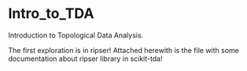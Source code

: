 # Intro_to_TDA
Introduction to Topological Data Analysis.

The first exploration is in ripser!
Attached herewith is the file with some documentation about ripser library in scikit-tda!
